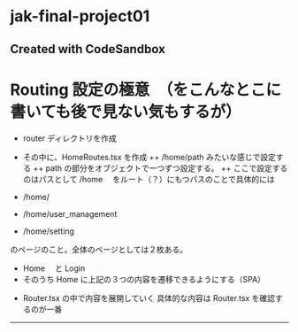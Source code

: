 # jak-final-project01

Created with CodeSandbox
---
# Routing 設定の極意　（をこんなとこに書いても後で見ない気もするが）

- router ディレクトリを作成
- その中に、HomeRoutes.tsx を作成
++ /home/path みたいな感じで設定する 
++ path の部分をオブジェクトで一つずつ設定する。
++ ここで設定するのはパスとして /home 　をルート（？）にもつパスのことで具体的には

- /home/
- /home/user_management
- /home/setting

のページのこと。全体のページとしては２枚ある。

- Home 　と Login
- そのうち Home に上記の３つの内容を遷移できるようにする（SPA）

* Router.tsx の中で内容を展開していく
  具体的な内容は Router.tsx を確認するのが一番
---
